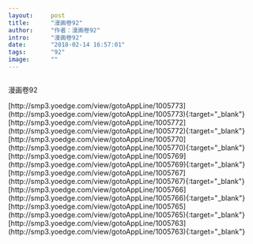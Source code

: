 ```yaml
---
layout:     post
title:      "漫画卷92"
author:     "作者：漫画卷92"
intro:      "漫画卷92"
date:       "2018-02-14 16:57:01"
tags:       "92"
image:      ""
---
```

<div style="text-align: center">
<p><img src=""/></p>
</div>
<p class="post-meta">
<span>漫画卷92</span>
</p>
[http://smp3.yoedge.com/view/gotoAppLine/1005773](http://smp3.yoedge.com/view/gotoAppLine/1005773){:target="_blank"}
[http://smp3.yoedge.com/view/gotoAppLine/1005772](http://smp3.yoedge.com/view/gotoAppLine/1005772){:target="_blank"}
[http://smp3.yoedge.com/view/gotoAppLine/1005770](http://smp3.yoedge.com/view/gotoAppLine/1005770){:target="_blank"}
[http://smp3.yoedge.com/view/gotoAppLine/1005769](http://smp3.yoedge.com/view/gotoAppLine/1005769){:target="_blank"}
[http://smp3.yoedge.com/view/gotoAppLine/1005767](http://smp3.yoedge.com/view/gotoAppLine/1005767){:target="_blank"}
[http://smp3.yoedge.com/view/gotoAppLine/1005766](http://smp3.yoedge.com/view/gotoAppLine/1005766){:target="_blank"}
[http://smp3.yoedge.com/view/gotoAppLine/1005765](http://smp3.yoedge.com/view/gotoAppLine/1005765){:target="_blank"}
[http://smp3.yoedge.com/view/gotoAppLine/1005763](http://smp3.yoedge.com/view/gotoAppLine/1005763){:target="_blank"}



